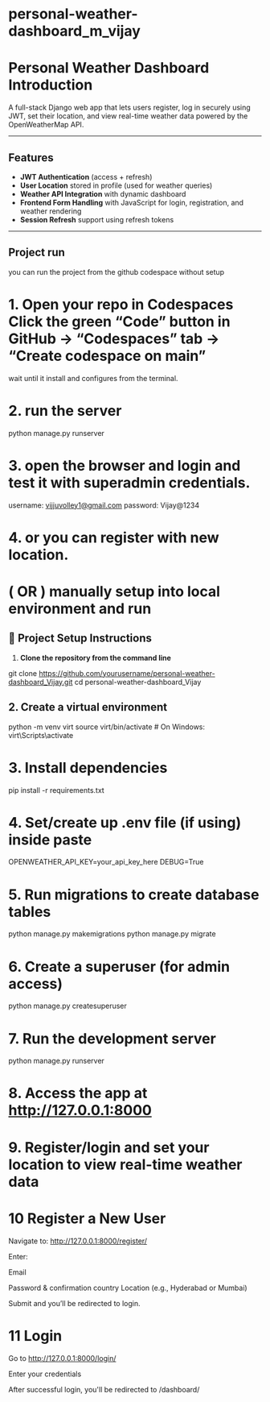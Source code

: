 # personal-weather-dashboard_m_vijay


# Personal Weather Dashboard Introduction

A full-stack Django web app that lets users register, log in securely using JWT, set their location, and view real-time weather data powered by the OpenWeatherMap API.

---


## Features

-  **JWT Authentication** (access + refresh)
-  **User Location** stored in profile (used for weather queries)
-  **Weather API Integration** with dynamic dashboard
-  **Frontend Form Handling** with JavaScript for login, registration, and weather rendering
-  **Session Refresh** support using refresh tokens

---

## Project run
you can run the project from the github codespace without setup

# 1. Open your repo in Codespaces Click the green “Code” button in GitHub → “Codespaces” tab → “Create codespace on main”
wait until it install and configures from the terminal.

# 2. run the server
python manage.py runserver

# 3. open the browser and login and test it with superadmin credentials.
username: vijjuvolley1@gmail.com
password: Vijay@1234
# 4. or you can register with new location.


  #  ( OR ) manually setup into local environment and run
## 📁 Project Setup Instructions

1. **Clone the repository from the command line**

git clone https://github.com/yourusername/personal-weather-dashboard_Vijay.git
cd personal-weather-dashboard_Vijay

## 2. Create a virtual environment
python -m venv virt
source virt/bin/activate  # On Windows: virt\Scripts\activate

# 3. Install dependencies
pip install -r requirements.txt



# 4. Set/create up .env file (if using) inside paste 
OPENWEATHER_API_KEY=your_api_key_here
DEBUG=True
# 5. Run migrations to create database tables
python manage.py makemigrations
python manage.py migrate
# 6. Create a superuser (for admin access)
python manage.py createsuperuser

# 7. Run the development server
python manage.py runserver
# 8. Access the app at http://127.0.0.1:8000
# 9. Register/login and set your location to view real-time weather data

 # 10 Register a New User
Navigate to: http://127.0.0.1:8000/register/

Enter:

Email

Password & confirmation
country
Location (e.g., Hyderabad or Mumbai)

Submit and you’ll be redirected to login.

# 11 Login
Go to http://127.0.0.1:8000/login/

Enter your credentials

After successful login, you'll be redirected to /dashboard/

